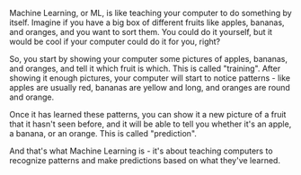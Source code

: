 
Machine Learning, or ML, is like teaching your computer to do something by itself. Imagine if you have a big box of different fruits like apples, bananas, and oranges, and you want to sort them. You could do it yourself, but it would be cool if your computer could do it for you, right?

So, you start by showing your computer some pictures of apples, bananas, and oranges, and tell it which fruit is which. This is called "training". After showing it enough pictures, your computer will start to notice patterns - like apples are usually red, bananas are yellow and long, and oranges are round and orange.

Once it has learned these patterns, you can show it a new picture of a fruit that it hasn't seen before, and it will be able to tell you whether it's an apple, a banana, or an orange. This is called "prediction".

And that's what Machine Learning is - it's about teaching computers to recognize patterns and make predictions based on what they've learned.